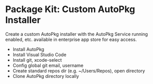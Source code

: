 # Package Kit: Custom AutoPkg Installer
Create a custom AutoPkg installer with the AutoPkg Service running enabled, etc. available in enterprise app store for easy access.
- Install AutoPkg
- Install Visual Studio Code
- Install git, xcode-select
- Config global git email, username
- Create standard repos dir (e.g. ~/Users/Repos), open directory
- Clone AutoPkg directory locally